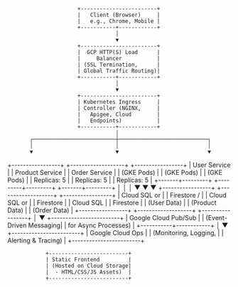                           +------------------------+
                          |   Client (Browser)     |
                          |   e.g., Chrome, Mobile |
                          +-----------+------------+
                                      │
                                      ▼
                          +------------------------+
                          |  GCP HTTP(S) Load      |
                          |     Balancer           |
                          | (SSL Termination,      |
                          | Global Traffic Routing)|
                          +-----------+------------+
                                      │
                                      ▼
                          +------------------------+
                          | Kubernetes Ingress     |
                          | Controller (NGINX,     |
                          |   Apigee, Cloud        |
                          |   Endpoints)           |
                          +-----------+------------+
                                      │
           ┌──────────────────────────┼────────────────────────────┐
           │                          │                            │
           ▼                          ▼                            ▼
 +-----------------+         +-------------------+         +-----------------+
 | User Service    |         | Product Service   |         | Order Service   |
 | (GKE Pods)      |         | (GKE Pods)        |         | (GKE Pods)      |
 |  Replicas: 5    |         |  Replicas: 5      |         |  Replicas: 5    |
 +-------+---------+         +---------+---------+         +-------+---------+
         │                             │                           │
         ▼                             ▼                           ▼
+-----------------+         +-------------------+         +-----------------+
| Cloud SQL or    |         | Firestore /       |         | Cloud SQL or    |
| Firestore       |         | Cloud SQL         |         | Firestore       |
| (User Data)     |         | (Product Data)    |         | (Order Data)    |
+-----------------+         +-------------------+         +-----------------+
                                      │
                                      ▼
                          +------------------------+
                          | Google Cloud Pub/Sub   |
                          | (Event-Driven Messaging|
                          |  for Async Processes)  |
                          +-----------+------------+
                                      │
                                      ▼
                          +------------------------+
                          | Google Cloud Ops       |
                          | (Monitoring, Logging,  |
                          |  Alerting & Tracing)   |
                          +------------------------+

                +-------------------------+
                | Static Frontend         |
                | (Hosted on Cloud Storage|
                |  - HTML/CSS/JS Assets)  |
                +-------------------------+
